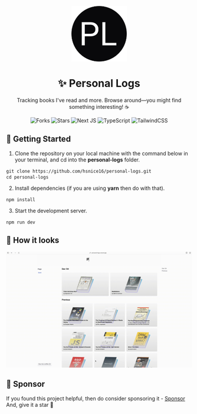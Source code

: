 <div align="center">

<img alt="personal logs logo" src="src/app/icon.png" width="150px" height="150px" />

# ✨ Personal Logs

Tracking books I've read and more. Browse around—you might find something interesting! ☕

![Forks](https://img.shields.io/github/forks/hsnice16/personal-logs)
![Stars](https://img.shields.io/github/stars/hsnice16/personal-logs)
![Next JS](https://img.shields.io/badge/nextjs-black?logo=next.js)
![TypeScript](https://img.shields.io/badge/typescript-gray?logo=typescript)
![TailwindCSS](https://img.shields.io/badge/tailwindcss-%2338B2AC.svg?logo=tailwind-css&logoColor=white)

</div>

## 🔌 Getting Started

1. Clone the repository on your local machine with the command below in your terminal, and cd into the **personal-logs** folder.

```shell
git clone https://github.com/hsnice16/personal-logs.git
cd personal-logs
```

2. Install dependencies (if you are using **yarn** then do with that).

```shell
npm install
```

3. Start the development server.

```shell
npm run dev
```

## 👀 How it looks

<img width="1440" alt="demo gif" src="src/app/twitter-image.gif">

## 💚 Sponsor

If you found this project helpful, then do consider sponsoring it - [Sponsor](https://github.com/sponsors/hsnice16)<br/>And, give it a star 🌟
